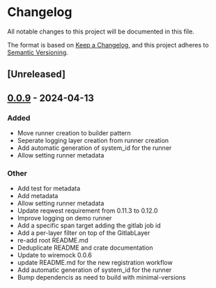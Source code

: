 # Changelog
All notable changes to this project will be documented in this file.

The format is based on [Keep a Changelog](https://keepachangelog.com/en/1.0.0/),
and this project adheres to [Semantic Versioning](https://semver.org/spec/v2.0.0.html).

## [Unreleased]

## [0.0.9](https://github/collabora/gitlab-runner-rs/compare/gitlab-runner-v0.0.8...gitlab-runner-v0.0.9) - 2024-04-13

### Added
- Move runner creation to builder pattern
- Seperate logging layer creation from runner creation
- Add automatic generation of system_id for the runner
- Allow setting runner metadata

### Other
- Add test for metadata
- Add metadata
- Allow setting runner metadata
- Update reqwest requirement from 0.11.3 to 0.12.0
- Improve logging on demo runner
- Add a specific span target adding the gitlab job id
- Add a per-layer filter on top of the GitlabLayer
- re-add root README.md
- Deduplicate README and crate documentation
- Update to wiremock 0.0.6
- update README.md for the new registration workflow
- Add automatic generation of system_id for the runner
- Bump dependencis as need to build with minimal-versions
